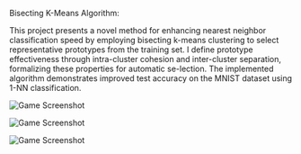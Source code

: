Bisecting K-Means Algorithm:


This project presents a novel method for enhancing nearest neighbor classification speed by employing bisecting k-means clustering to select representative prototypes from the training set.
I define prototype effectiveness through intra-cluster cohesion and inter-cluster separation, formalizing these properties for automatic se-lection. The implemented algorithm demonstrates improved test accuracy on the MNIST dataset using 1-NN classification.

![Game Screenshot](https://github.com/Vivekanand-Sahu/Bisecting-K-Means-algorithm/blob/main/ab.png)

![Game Screenshot](https://github.com/Vivekanand-Sahu/Bisecting-K-Means-algorithm/blob/main/cd.png)

![Game Screenshot](https://github.com/Vivekanand-Sahu/Bisecting-K-Means-algorithm/blob/main/ef.png)
